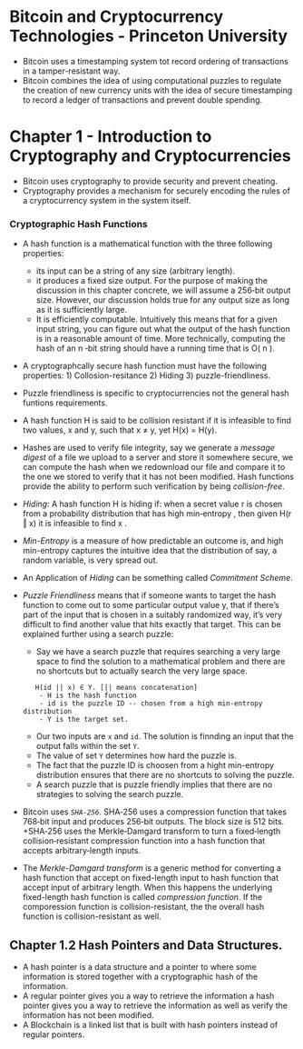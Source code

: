 # Bitcoin and Cryptocurrency Technologies - Princeton University

+ Bitcoin uses a timestamping system tot record ordering of transactions in a tamper-resistant way.
+ Bitcoin combines the idea of using computational puzzles to regulate the creation of new currency units with the idea of secure timestamping to record a ledger of transactions and prevent double spending.

# Chapter 1 - Introduction to Cryptography and Cryptocurrencies
+ Bitcoin uses cryptography to provide security and prevent cheating.
+ Cryptography provides a mechanism for securely encoding the rules of a cryptocurrency system in the system itself.

### Cryptographic Hash Functions
+ A hash function is a mathematical function with the three following properties:
    - its input can be a string of any size (arbitrary length).
    - it produces a fixed size output. For the purpose of making the discussion in this chapter concrete, we will assume a 256‐bit output size. However, our discussion holds true for any output size as long as it is sufficiently large.
    - It is efficiently computable. Intuitively this means that for a given input string, you can figure out what the output of the hash function is in a reasonable amount of time. More technically, computing the hash of an n ‐bit string should have a running time that is O( n ).
+ A cryptographcally secure hash function must have the following properties: 1) Collosion-resitance 2) Hiding 3) puzzle-friendliness.
+ Puzzle friendliness is specific to cryptocurrencies not the general hash funtions requirements.
+ A hash function H is said to be collision resistant if it is infeasible to find two values, x and y, such that x ≠ y, yet H(x) = H(y).
+ Hashes are used to verify file integrity, say we generate a _message digest_ of a file we upload to a server and store it somewhere secure, we can compute the hash when we redownload our file and compare it to the one we stored to verify that it has not been modified. Hash functions provide the ability to perform such verification by being _collision-free_.
+ _Hiding_: A hash function H is hiding if: when a secret value r is chosen from a probability distribution that has high min‐entropy , then given H(r ‖ x) it is infeasible to find x .
+ _Min-Entropy_ is a measure of how predictable an outcome is, and high min-entropy captures the intuitive idea that the distribution of say, a random variable, is very spread out.
+ An Application of _Hiding_ can be something called _Commitment Scheme_.
+ _Puzzle Friendliness_ means that if someone wants to target the hash function to come out to some particular output value y, that if there’s part of the input that is chosen in a suitably randomized way, it’s very difficult to find another value that hits exactly that target. This can be explained further using a search puzzle:
    - Say we have a search puzzle that requires searching a very large space to find the solution to a mathematical problem and there are no shortcuts but to actually search the very large space.
    ```
       H(id || x) ∈ Y. [|| means concatenation]
        - H is the hash function
        - id is the puzzle ID -- chosen from a high min-entropy distribution
        - Y is the target set.
    ```
    - Our two inputs are `x` and `id`. The solution is finnding an input that the output falls within the set `Y`.
    - The value of set `Y` determines how hard the puzzle is.
    - The fact that the puzzle ID is choosen from a hight min-entropy distribution ensures that there are no shortcuts to solving the puzzle.
    - A search puzzle that is puzzle friendly implies that there are no strategies to solving the search puzzle.

+ Bitcoin uses _`SHA-256`_. SHA‐256 uses a compression function that takes 768‐bit input and produces 256‐bit outputs. The block size is 512 bits.
+SHA‐256 uses the Merkle‐Damgard transform to turn
a fixed‐length collision‐resistant compression function into a hash function that accepts arbitrary‐length inputs.
+ The _Merkle-Damgard transform_ is a generic method for converting a hash function that accept on fixed-length input to hash function that accept input of arbitrary length. When this happens the underlying fixed-length hash function is called _compression function_. If the comporession function is collision-resistant, the the overall hash function is collision-resistant as well.

## Chapter 1.2 Hash Pointers and Data Structures.
+ A hash pointer is a data structure and a pointer to where some information is stored together with a cryptographic hash of the information.
+ A regular pointer gives you a way to retrieve the information a hash pointer gives you a way to retrieve the information as well as verify the information has not been modified.
+ A Blockchain is a linked list that is built with hash pointers instead of regular pointers.